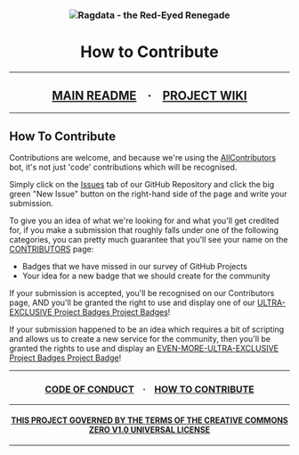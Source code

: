 <h3 align="center">
<img src="https://i.imgur.com/4QiPW4W.png" alt="Ragdata - the Red-Eyed Renegade" />
</h3>
<h1 align="center">
How to Contribute
</h1>
<hr />
<h2 align="center">
<a href="https://github.com/Ragdata/project-badges/blob/master/README.md">MAIN README</a>
&nbsp;&nbsp; <b>&middot;</b> &nbsp;&nbsp;
<a href="https://github.com/Ragdata/project-badges/wiki/Home">PROJECT WIKI</a>
</h2>
<hr />

## How To Contribute

Contributions are welcome, and because we're using the [AllContributors](https://github.com/all-contributors/all-contributors-bot) bot, it's not just 'code' contributions which will be recognised.

Simply click on the [Issues](https://github.com/Ragdata/project-badges/issues) tab of our GitHub Repository and click the big green "New Issue" button on the right-hand side of the page and write your submission.

To give you an idea of what we're looking for and what you'll get credited for, if you make a submission that roughly falls under one of the following categories, you can pretty much guarantee that you'll see your name on the [CONTRIBUTORS](CONTRIBUTORS.md) page:

* Badges that we have missed in our survey of GitHub Projects
* Your idea for a new badge that we should create for the community

If your submission is accepted, you'll be recognised on our Contributors page, AND you'll be granted the right to use and display one of our [ULTRA-EXCLUSIVE Project Badges Project Badges](https://github.com/Ragdata/project-badges/wiki/ULTRA-EXCLUSIVE-PROJECT-BADGES)!
    
If your submission happened to be an idea which requires a bit of scripting and allows us to create a new service for the community, then you'll be granted the rights to use and display an [EVEN-MORE-ULTRA-EXCLUSIVE Project Badges Project Badge](https://github.com/Ragdata/project-badges/wiki/ULTRA-EXCLUSIVE-PROJECT-BADGES#EVEN-MORE-EXCLUSIVE)! 
<hr />
<h3 align="center">
<a href="https://github.com/Ragdata/project-badges/blob/master/CODE_OF_CONDUCT.md">CODE OF CONDUCT</a>
&nbsp;&nbsp; <b>&middot;</b> &nbsp;&nbsp;
<a href="https://github.com/Ragdata/project-badges/blob/master/CONTRIBUTING.md">HOW TO CONTRIBUTE</a>
</h3>
<hr />
<h4 align="center">
<a href="https://github.com/Ragdata/project-badges/blob/master/LICENSE">THIS PROJECT GOVERNED BY THE TERMS OF THE CREATIVE COMMONS ZERO V1.0 UNIVERSAL LICENSE</a>
</h4>
<hr />
